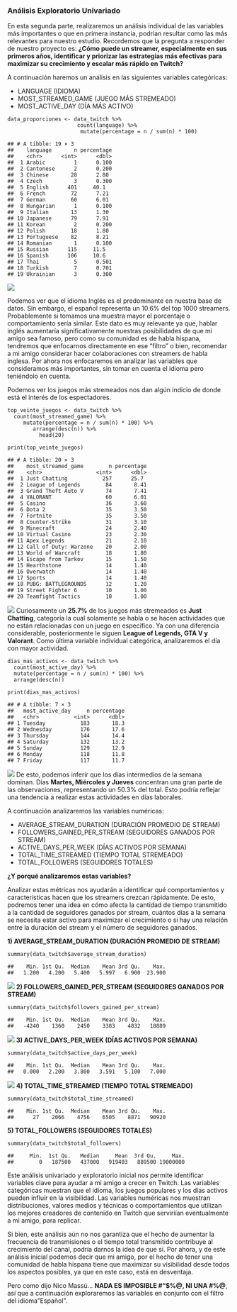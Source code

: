 <b>
<h3>
Análisis Exploratorio Univariado
</h3>

</b>

En esta segunda parte, realizaremos un análisis individual de las
variables más importantes o que en primera instancia, podrían resultar
como las más relevantes para nuestro estudio. Recordemos que la pregunta
a responder de nuestro proyecto es: **¿Cómo puede un streamer,
especialmente en sus primeros años, identificar y priorizar las
estrategias más efectivas para maximizar su crecimiento y escalar más
rápido en Twitch?**

A continuación haremos un análisis en las siguientes variables
categóricas:

-   LANGUAGE (IDIOMA)
-   MOST\_STREAMED\_GAME (JUEGO MÁS STREMEADO)
-   MOST\_ACTIVE\_DAY (DÍA MÁS ACTIVO)

<!-- -->

    data_proporciones <- data_twitch %>%
                          count(language) %>%                          
                           mutate(percentage = n / sum(n) * 100)

    ## # A tibble: 19 × 3
    ##    language       n percentage
    ##    <chr>      <int>      <dbl>
    ##  1 Arabic         1      0.100
    ##  2 Cantonese      2      0.200
    ##  3 Chinese       28      2.80 
    ##  4 Czech          3      0.300
    ##  5 English      401     40.1  
    ##  6 French        72      7.21 
    ##  7 German        60      6.01 
    ##  8 Hungarian      1      0.100
    ##  9 Italian       13      1.30 
    ## 10 Japanese      79      7.91 
    ## 11 Korean         2      0.200
    ## 12 Polish        18      1.80 
    ## 13 Portuguese    82      8.21 
    ## 14 Romanian       1      0.100
    ## 15 Russian      115     11.5  
    ## 16 Spanish      106     10.6  
    ## 17 Thai           5      0.501
    ## 18 Turkish        7      0.701
    ## 19 Ukrainian      3      0.300

![](analisis_exploratorio_univariado_files/figure-markdown_strict/unnamed-chunk-3-1.png)

Podemos ver que el idioma Inglés es el predominante en nuestra base de
datos. Sin embargo, el español representa un 10.6% del top 1000
streamers. Probablemente si tomamos una muestra mayor el porcentaje o
comportamiento sería similar. Este dato es muy relevante ya que, hablar
inglés aumentaría significativamente nuestras posibilidades de que mi
amigo sea famoso, pero como su comunidad es de habla hispana, tendremos
que enfocarnos directamente en ese “filtro” o bien, recomendar a mi
amigo considerar hacer colaboraciones con streamers de habla inglesa.
Por ahora nos enfocaremos en analizar las variables que consideramos más
importantes, sin tomar en cuenta el idioma pero teniéndolo en cuenta.

Podemos ver los juegos más stremeados nos dan algún indicio de donde
está el interés de los espectadores.

    top_veinte_juegos <- data_twitch %>% 
      count(most_streamed_game) %>% 
         mutate(percentage = n / sum(n) * 100) %>% 
            arrange(desc(n)) %>% 
              head(20)

    print(top_veinte_juegos)

    ## # A tibble: 20 × 3
    ##    most_streamed_game        n percentage
    ##    <chr>                 <int>      <dbl>
    ##  1 Just Chatting           257      25.7 
    ##  2 League of Legends        84       8.41
    ##  3 Grand Theft Auto V       74       7.41
    ##  4 VALORANT                 60       6.01
    ##  5 Casino                   36       3.60
    ##  6 Dota 2                   35       3.50
    ##  7 Fortnite                 35       3.50
    ##  8 Counter-Strike           31       3.10
    ##  9 Minecraft                24       2.40
    ## 10 Virtual Casino           23       2.30
    ## 11 Apex Legends             21       2.10
    ## 12 Call of Duty: Warzone    20       2.00
    ## 13 World of Warcraft        18       1.80
    ## 14 Escape from Tarkov       15       1.50
    ## 15 Hearthstone              14       1.40
    ## 16 Overwatch                14       1.40
    ## 17 Sports                   14       1.40
    ## 18 PUBG: BATTLEGROUNDS      12       1.20
    ## 19 Street Fighter 6         10       1.00
    ## 20 Teamfight Tactics        10       1.00

![](analisis_exploratorio_univariado_files/figure-markdown_strict/unnamed-chunk-6-1.png)
Curiosamente un **25.7%** de los juegos más stremeados es **Just
Chatting**, categoría la cual solamente se habla o se hacen actividades
que no están relacionadas con un juego en específico. Ya con una
diferencia considerable, posteriormente le siguen **League of Legends,
GTA V y Valorant**. Como última variable individual categórica,
analizaremos el día con mayor actividad.

    dias_mas_activos <- data_twitch %>% 
      count(most_active_day) %>% 
      mutate(percentage = n / sum(n) * 100) %>% 
      arrange(desc(n))

    print(dias_mas_activos)

    ## # A tibble: 7 × 3
    ##   most_active_day     n percentage
    ##   <chr>           <int>      <dbl>
    ## 1 Tuesday           183       18.3
    ## 2 Wednesday         176       17.6
    ## 3 Thursday          144       14.4
    ## 4 Saturday          132       13.2
    ## 5 Sunday            129       12.9
    ## 6 Monday            118       11.8
    ## 7 Friday            117       11.7

![](analisis_exploratorio_univariado_files/figure-markdown_strict/unnamed-chunk-9-1.png)
De esto, podemos inferir que los días intermedios de la semana dominan.
Días **Martes, Miércoles y Jueves** concentran una gran parte de las
observaciones, representando un 50.3% del total. Esto podría reflejar
una tendencia a realizar estas actividades en días laborales.

A continuación analizaremos las variables numéricas:

-   AVERAGE\_STREAM\_DURATION (DURACIÓN PROMEDIO DE STREAM)
-   FOLLOWERS\_GAINED\_PER\_STREAM (SEGUIDORES GANADOS POR STREAM)
-   ACTIVE\_DAYS\_PER\_WEEK (DÍAS ACTIVOS POR SEMANA)
-   TOTAL\_TIME\_STREAMED (TIEMPO TOTAL STREMEADO)
-   TOTAL\_FOLLOWERS (SEGUIDORES TOTALES)

**¿Y porqué analizaremos estas variables?**

Analizar estas métricas nos ayudarán a identificar qué comportamientos y
características hacen que los streamers crezcan rápidamente. De esto,
podremos tener una idea en cómo afecta la cantidad de tiempo transmitido
a la cantidad de seguidores ganados por stream, cuántos días a la semana
se necesita estar activo para maximizar el crecimiento o si hay una
relación entre la duración del stream y el número de seguidores ganados.

**1) AVERAGE\_STREAM\_DURATION (DURACIÓN PROMEDIO DE STREAM)**

    summary(data_twitch$average_stream_duration)

    ##    Min. 1st Qu.  Median    Mean 3rd Qu.    Max. 
    ##   1.200   4.200   5.400   5.997   6.900  23.900

![](analisis_exploratorio_univariado_files/figure-markdown_strict/unnamed-chunk-11-1.png)
**2) FOLLOWERS\_GAINED\_PER\_STREAM (SEGUIDORES GANADOS POR STREAM)**

    summary(data_twitch$followers_gained_per_stream)

    ##    Min. 1st Qu.  Median    Mean 3rd Qu.    Max. 
    ##   -4240    1360    2450    3383    4832   18889

![](analisis_exploratorio_univariado_files/figure-markdown_strict/unnamed-chunk-13-1.png)
**3) ACTIVE\_DAYS\_PER\_WEEK (DÍAS ACTIVOS POR SEMANA)**

    summary(data_twitch$active_days_per_week)

    ##    Min. 1st Qu.  Median    Mean 3rd Qu.    Max. 
    ##   0.000   2.200   3.800   3.591   5.100   7.000

![](analisis_exploratorio_univariado_files/figure-markdown_strict/unnamed-chunk-15-1.png)
**4) TOTAL\_TIME\_STREAMED (TIEMPO TOTAL STREMEADO)**

    summary(data_twitch$total_time_streamed)

    ##    Min. 1st Qu.  Median    Mean 3rd Qu.    Max. 
    ##      27    2066    4756    6505    8871   90920

**5) TOTAL\_FOLLOWERS (SEGUIDORES TOTALES)**

    summary(data_twitch$total_followers)

    ##     Min.  1st Qu.   Median     Mean  3rd Qu.     Max. 
    ##        0   187500   437000   919403   889500 19000000

Este análisis univariado y exploratorio inicial nos permite identificar
variables clave para ayudar a mi amigo a crecer en Twitch. Las variables
categóricas muestran que el idioma, los juegos populares y los días
activos pueden influir en la visibilidad. Las variables numéricas nos
muestran distribuciones, valores medios y técnicas o comportamientos que
utilizan los mejores creadores de contenido en Twitch que serviriían
eventualmente a mi amigo, para replicar.

Si bien, este análisis aún no nos garantiza que el hecho de aumentar la
frecuencia de transmisiones o el tiempo total transmitido contribuye al
crecimiento del canal, podría darnos la idea de que sí. Por ahora, y de
este análisis inicial podemos decir que mi amigo, por el hecho de tener
una comunidad de habla hispana tiene que maximizar su visibilidad desde
todos los aspectos posibles, ya que en este caso, está en desventaja.

Pero como dijo Nico Massú… <b>NADA ES IMPOSIBLE \#“$%@, NI UNA \#%@</b>,
así que a continuación exploraremos las variables en conjunto con el
filtro del idioma”Español”.
